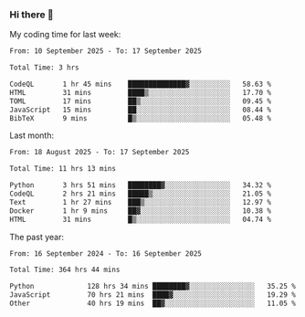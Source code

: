### Hi there 👋

My coding time for last week:

<!--START_SECTION:week-->

```txt
From: 10 September 2025 - To: 17 September 2025

Total Time: 3 hrs

CodeQL       1 hr 45 mins    ██████████████▓░░░░░░░░░░   58.63 %
HTML         31 mins         ████▒░░░░░░░░░░░░░░░░░░░░   17.70 %
TOML         17 mins         ██▒░░░░░░░░░░░░░░░░░░░░░░   09.45 %
JavaScript   15 mins         ██░░░░░░░░░░░░░░░░░░░░░░░   08.44 %
BibTeX       9 mins          █▒░░░░░░░░░░░░░░░░░░░░░░░   05.48 %
```

<!--END_SECTION:week-->

Last month:

<!--START_SECTION:month-->

```txt
From: 18 August 2025 - To: 17 September 2025

Total Time: 11 hrs 13 mins

Python       3 hrs 51 mins   ████████▓░░░░░░░░░░░░░░░░   34.32 %
CodeQL       2 hrs 21 mins   █████▒░░░░░░░░░░░░░░░░░░░   21.05 %
Text         1 hr 27 mins    ███▒░░░░░░░░░░░░░░░░░░░░░   12.97 %
Docker       1 hr 9 mins     ██▓░░░░░░░░░░░░░░░░░░░░░░   10.38 %
HTML         31 mins         █▒░░░░░░░░░░░░░░░░░░░░░░░   04.74 %
```

<!--END_SECTION:month-->

The past year:

<!--START_SECTION:year-->

```txt
From: 16 September 2024 - To: 16 September 2025

Total Time: 364 hrs 44 mins

Python             128 hrs 34 mins ████████▓░░░░░░░░░░░░░░░░   35.25 %
JavaScript         70 hrs 21 mins  ████▓░░░░░░░░░░░░░░░░░░░░   19.29 %
Other              40 hrs 19 mins  ██▓░░░░░░░░░░░░░░░░░░░░░░   11.05 %
```

<!--END_SECTION:year-->
